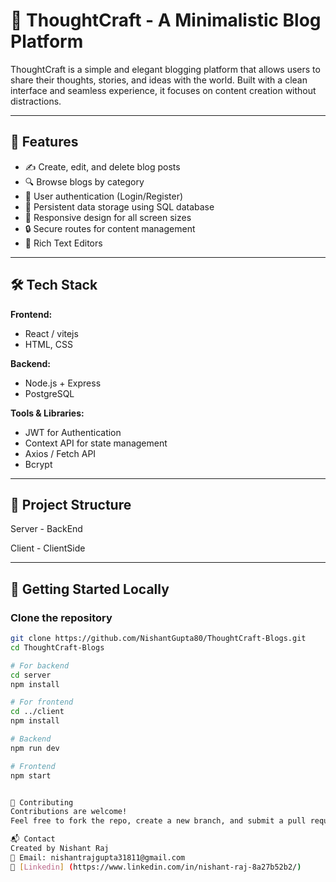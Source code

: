 # 📝 ThoughtCraft - A Minimalistic Blog Platform

ThoughtCraft is a simple and elegant blogging platform that allows users to share their thoughts, stories, and ideas with the world. Built with a clean interface and seamless experience, it focuses on content creation without distractions.

---

## 🚀 Features

- ✍️ Create, edit, and delete blog posts
- 🔍 Browse blogs by category
- 👤 User authentication (Login/Register)
- 💾 Persistent data storage using SQL database
- 📱 Responsive design for all screen sizes
- 🔒 Secure routes for content management
- 🤩 Rich Text Editors

---

## 🛠️ Tech Stack

**Frontend:**
- React / vitejs
- HTML, CSS

**Backend:**
- Node.js + Express
- PostgreSQL

**Tools & Libraries:**
- JWT for Authentication
- Context API for state management
- Axios / Fetch API
- Bcrypt

---

## 📂 Project Structure

Server - BackEnd

Client - ClientSide


---

## 🧪 Getting Started Locally

### Clone the repository
```bash
git clone https://github.com/NishantGupta80/ThoughtCraft-Blogs.git
cd ThoughtCraft-Blogs

# For backend
cd server
npm install

# For frontend
cd ../client
npm install

# Backend
npm run dev

# Frontend
npm start


🤝 Contributing
Contributions are welcome!
Feel free to fork the repo, create a new branch, and submit a pull request.

📬 Contact
Created by Nishant Raj
📧 Email: nishantrajgupta31811@gmail.com
🔗 [Linkedin] (https://www.linkedin.com/in/nishant-raj-8a27b52b2/)